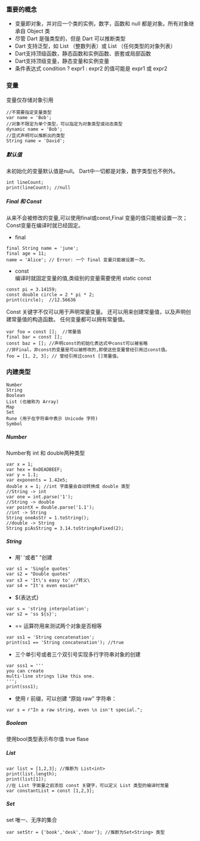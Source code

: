 ### 重要的概念
* 变量即对象，并对应一个类的实例，数字，函数和 null 都是对象。所有对象继承自 Object 类
* 尽管 Dart 是强类型的，但是 Dart 可以推断类型
* Dart 支持泛型，如 List <int> （整数列表）或 List <dynamic> （任何类型的对象列表）
* Dart支持顶级函数，静态函数和实例函数、嵌套或局部函数 
* Dart支持顶级变量，静态变量和实例变量
* 条件表达式 condition ? expr1 : expr2 的值可能是 expr1 或 expr2 

### 变量
变量仅存储对象引用

```
//不需要指定变量类型
var name = 'Bob';
//对象不限定为单个类型，可以指定为对象类型或动态类型
dynamic name = 'Bob';
//显式声明可以推断出的类型
String name = 'David';
```

##### 默认值
未初始化的变量默认值是null。 Dart中一切都是对象，数字类型也不例外。

```
int lineCount;
print(lineCount); //null
```
##### Final 和 Const
从来不会被修改的变量,可以使用final或const,Final 变量的值只能被设置一次；Const变量在编译时就已经固定。

* final

```
final String name = 'june';
final age = 11;
name = 'Alice'; // Error: 一个 final 变量只能被设置一次。
```

* const <br>
编译时就固定变量的值,类级别的变量需要使用 static const

```
const pi = 3.14159;
const double circle = 2 * pi * 2;
print(circle);  //12.56636
```
Const 关键字不仅可以用于声明常量变量。 还可以用来创建常量值，以及声明创建常量值的构造函数。 任何变量都可以拥有常量值。

```
var foo = const [];  //常量值
final bar = const [];
const baz = []; //声明const的初始化表达式中const可以被省略
//非Final，非const的变量是可以被修改的,即使这些变量曾经引用过const值。
foo = [1, 2, 3]; // 曾经引用过const []常量值。
```

### 内建类型

```
Number
String
Boolean
List (也被称为 Array)
Map
Set
Rune (用于在字符串中表示 Unicode 字符)
Symbol
```
##### Number
Number有 int 和 double两种类型

```
var x = 1;
var hex = 0xDEADBEEF;
var y = 1.1;
var exponents = 1.42e5;
double x = 1; //int 字面量会自动转换成 double 类型
//String -> int
var one = int.parse('1');
//String -> double
var pointX = double.parse('1.1');
//int -> String
String oneAsStr = 1.toString();
//double -> String
String piAsString = 3.14.toStringAsFixed(2);
```

##### String
* 用' '或者" "创建

```
var s1 = 'Single quotes'
var s2 = "Double quotes"
var s3 = 'It\'s easy to' //转义\
var s4 = "It's even easier"
```
* ${表达式}

```
var s = 'string interpolation';
var s2 = 'ss ${s}';
```
* == 运算符用来测试两个对象是否相等

```
var ss1 = 'String concatenation';
print(ss1 == 'String concatenation'); //true
```

* 三个单引号或者三个双引号实现多行字符串对象的创建

```
var sss1 = '''
you can create
multi-line strings like this one.
''';
print(sss1);
```
* 使用 r 前缀，可以创建 “原始 raw” 字符串：

```
var s = r"In a raw string, even \n isn't special.";

```

##### Boolean
使用bool类型表示布尔值 true flase

##### List

```
var list = [1,2,3]; //推断为 List<int>
print(list.length);
print(list[1]);
//在 List 字面量之前添加 const 关键字，可以定义 List 类型的编译时常量
var constantList = const [1,2,3];
```

##### Set
set 唯一、无序的集合

```
var setStr = {'book','desk','door'}; //推断为Set<String> 类型

```













